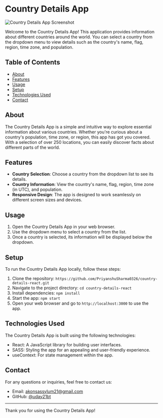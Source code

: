 # Country Details App

![Country Details App Screenshot](/public/assets/screenshot.jpeg)

Welcome to the Country Details App! This application provides information about different countries around the world. You can select a country from the dropdown menu to view details such as the country's name, flag, region, time zone, and population.

## Table of Contents

- [About](#about)
- [Features](#features)
- [Usage](#usage)
- [Setup](#setup)
- [Technologies Used](#technologies-used)
- [Contact](#contact)

## About

The Country Details App is a simple and intuitive way to explore essential information about various countries. Whether you're curious about a country's population, time zone, or region, this app has got you covered. With a selection of over 250 locations, you can easily discover facts about different parts of the world.

## Features

- **Country Selection**: Choose a country from the dropdown list to see its details.
- **Country Information**: View the country's name, flag, region, time zone (in UTC), and population.
- **Responsive Design**: The app is designed to work seamlessly on different screen sizes and devices.

## Usage

1. Open the Country Details App in your web browser.
2. Use the dropdown menu to select a country from the list.
3. Once a country is selected, its information will be displayed below the dropdown.

## Setup

To run the Country Details App locally, follow these steps:

1. Clone the repository: `https://github.com/PriyanshuSharma0326/country-details-react.git`
2. Navigate to the project directory: `cd country-details-react`
3. Install dependencies: `npm install`
4. Start the app: `npm start`
5. Open your web browser and go to `http://localhost:3000` to use the app.

## Technologies Used

The Country Details App is built using the following technologies:

- React: A JavaScript library for building user interfaces.
- SASS: Styling the app for an appealing and user-friendly experience.
- useContext: For state management within the app.

## Contact

For any questions or inquiries, feel free to contact us:

- Email: [akonsassylum21@gmail.com](mailto:akonsassylum21@gmail.com)
- GitHub: [@uday21bt](https://github.com/uday21bt)

---

Thank you for using the Country Details App!